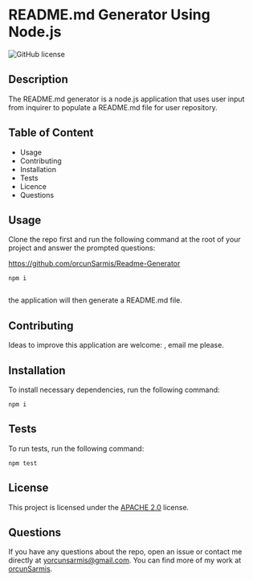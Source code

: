 # README.md Generator Using Node.js
	
![GitHub license](https://img.shields.io/badge/license-APACHE2.0-blue.svg)
	
## Description
	
The README.md generator is a node.js application that uses user input from inquirer to populate a README.md file for user repository.
	
## Table of Content
	
* Usage
* Contributing
* Installation
* Tests
* Licence
* Questions
	
## Usage
	
Clone the repo first and run the following command at the root of your project and answer the prompted questions:
	                  
https://github.com/orcunSarmis/Readme-Generator                  
	

```
npm i
	
```
	                  
the application will then generate a README.md file.
	                  
## Contributing
	

Ideas to improve this application are welcome: , email me please.
	
## Installation
	 
To install necessary dependencies, run the following command:
 ```
 npm i
 ```
## Tests
	
To run tests, run the following command:
  ```
 npm test
 ```
	  
## License
	
This project is licensed under the [APACHE 2.0](https://www.apache.org/licenses/LICENSE-2.0) license. 
	
## Questions
	
 If you have any questions about the repo, open an issue or contact me directly at yorcunsarmis@gmail.com. You can find more of my work at [orcunSarmis](https://github.com/orcunSarmis/).
